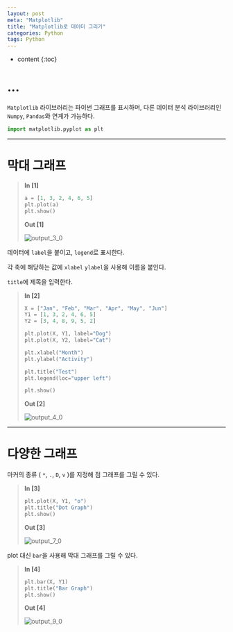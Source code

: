 ```yaml
---
layout: post
meta: "Matplotlib"
title: "Matplotlib로 데이터 그리기"
categories: Python
tags: Python
---
```




* content
{:toc}
# ...

`Matplotlib` 라이브러리는 파이썬 그래프를 표시하며, 다른 데이터 분석 라이브러리인 `Numpy`, `Pandas`와 연계가 가능하다.


```python
import matplotlib.pyplot as plt
```

---

# 막대 그래프

>**In [1]**
>
>
>```python
>a = [1, 3, 2, 4, 6, 5]
>plt.plot(a)
>plt.show()
>```
>
>**Out [1]**
>
>![output_3_0](https://user-images.githubusercontent.com/83929217/135742302-f29c6aef-afd3-4b0c-8723-a1bba9587250.png)

데이터에 `label`을 붙이고, `legend`로 표시한다.

각 축에 해당하는 값에 `xlabel` `ylabel`을 사용해 이름을 붙인다.

`title`에 제목을 입력한다.

>**In [2]**
>
>```python
>X = ["Jan", "Feb", "Mar", "Apr", "May", "Jun"]
>Y1 = [1, 3, 2, 4, 6, 5]
>Y2 = [3, 4, 8, 9, 5, 2]
>
>plt.plot(X, Y1, label="Dog")
>plt.plot(X, Y2, label="Cat")
>
>plt.xlabel("Month")
>plt.ylabel("Activity")
>
>plt.title("Test")
>plt.legend(loc="upper left")
>
>plt.show()
>```
>
>**Out [2]**
>
>![output_4_0](https://user-images.githubusercontent.com/83929217/135742316-1cf8925a-dc16-4005-a450-330bb858814a.png)

---

# 다양한 그래프

마커의 종류 ( `*`, `.`, `D`, `v` )를 지정해 점 그래프를 그릴 수 있다. 

>**In [3]**
>
>
>```python
>plt.plot(X, Y1, "o")
>plt.title("Dot Graph")
>plt.show()
>```
>
>**Out [3]**
>
>![output_7_0](https://user-images.githubusercontent.com/83929217/135742348-ce563518-0c1f-4a3c-afc8-5bdac43451dd.png)

plot 대신 `bar`을 사용해 막대 그래프를 그릴 수 있다.

>**In [4]**
>
>
>```python
>plt.bar(X, Y1)
>plt.title("Bar Graph")
>plt.show()
>```
>
>**Out [4]**
>
>![output_9_0](https://user-images.githubusercontent.com/83929217/135742350-09c57e63-9d7a-4b7e-bdaf-9103e3687c5a.png)
>
>

